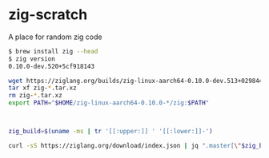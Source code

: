 # zig-scratch
A place for random zig code

```bash
$ brew install zig --head
$ zig version
0.10.0-dev.520+5cf918143

```

```bash
wget https://ziglang.org/builds/zig-linux-aarch64-0.10.0-dev.513+029844210.tar.xz
tar xf zig-*.tar.xz
rm zig-*.tar.xz
export PATH="$HOME/zig-linux-aarch64-0.10.0-*/zig:$PATH"
```

```bash


zig_build=$(uname -ms | tr '[[:upper:]] ' '[[:lower:]]-')

curl -sS https://ziglang.org/download/index.json | jq ".master[\"$zig_build\"]"
```
